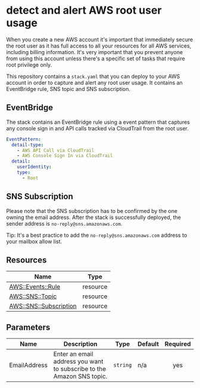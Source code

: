 # detect and alert AWS root user usage

When you create a new AWS account it's important that immediately secure the root user as it has full access to all your resources for all AWS services, including billing information. It's very important that you prevent anyone from using this account unless there's a specific set of tasks that require root privilege only.

This repository contains a `stack.yaml` that you can deploy to your AWS account in order to capture and alert any root user usage. It contains an EventBridge rule, SNS topic and SNS subscription.

## EventBridge

The stack contains an EventBridge rule using a event pattern that captures
any console sign in and API calls tracked via CloudTrail from the root user.

```yaml
EventPattern:
  detail-type:
    - AWS API Call via CloudTrail
    - AWS Console Sign In via CloudTrail
  detail:
    userIdentity:
    type:
      - Root
```

## SNS Subscription

Please note that the SNS subscription has to be confirmed by the one owning the email address. After the stack is successfully deployed, the sender address is `no-reply@sns.amazonaws.com`.

Tip: It's a best practice to add the `no-reply@sns.amazonaws.com` address to your mailbox allow list.

## Resources

| Name                                                                                                                                                 | Type     |
| ---------------------------------------------------------------------------------------------------------------------------------------------------- | -------- |
| [AWS::Events::Rule](https://docs.aws.amazon.com/AWSCloudFormation/latest/UserGuide/aws-resource-events-rule.html#aws-resource-events-rule--examples) | resource |
| [AWS::SNS::Topic](https://docs.aws.amazon.com/AWSCloudFormation/latest/UserGuide/aws-properties-sns-topic.html)                                      | resource |
| [AWS::SNS::Subscription](https://docs.aws.amazon.com/AWSCloudFormation/latest/UserGuide/aws-resource-sns-subscription.html)                          | resource |

## Parameters

| Name         | Description                                                           | Type     | Default | Required |
| ------------ | --------------------------------------------------------------------- | -------- | ------- | :------: |
| EmailAddress | Enter an email address you want to subscribe to the Amazon SNS topic. | `string` | n/a     |   yes    |
